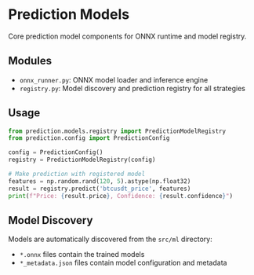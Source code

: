 # Prediction Models

Core prediction model components for ONNX runtime and model registry.

## Modules

- `onnx_runner.py`: ONNX model loader and inference engine
- `registry.py`: Model discovery and prediction registry for all strategies

## Usage

```python
from prediction.models.registry import PredictionModelRegistry
from prediction.config import PredictionConfig

config = PredictionConfig()
registry = PredictionModelRegistry(config)

# Make prediction with registered model
features = np.random.rand(120, 5).astype(np.float32)
result = registry.predict('btcusdt_price', features)
print(f"Price: {result.price}, Confidence: {result.confidence}")
```

## Model Discovery

Models are automatically discovered from the `src/ml` directory:
- `*.onnx` files contain the trained models
- `*_metadata.json` files contain model configuration and metadata